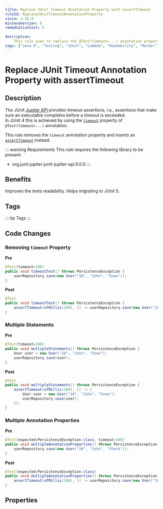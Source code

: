 ```yaml
---
title: Replace JUnit Timeout Annotation Property with assertTimeout
ruleId: ReplaceJUnitTimeoutAnnotationProperty
since: 3.26.0
minJavaVersion: 8
remediationCost: 5
    
description:
    This rule aims to replace the @Test(timeout=...) annotation property with 'assertTimeout' in JUnit Jupiter.
tags: ["Java 8", "Testing", "JUnit", "Lambda", "Readability", "Marker"]
---
```


# Replace JUnit Timeout Annotation Property with assertTimeout

## Description

The JUnit [Jupiter API](https://junit.org/junit5/docs/current/user-guide/#overview) provides timeout assertions, i.e., assertions that make sure an executable completes before a timeout is exceeded.  
In JUnit 4 this is achieved by using the [`timeout`](https://junit.org/junit4/javadoc/latest/org/junit/Test.html#timeout()) property of `@Test(timeout=...)` annotation.

This rule removes the `timeout` annotation property and inserts an  [`assertTimeout`](https://junit.org/junit5/docs/5.0.1/api/org/junit/jupiter/api/Assertions.html#assertTimeout-java.time.Duration-org.junit.jupiter.api.function.Executable-) instead.


::: warning Requirements
This rule requires the following library to be present:
* org.junit.jupiter:junit-jupiter-api:5.0.0
:::

## Benefits

Improves the tests readability. Helps migrating to JUnit 5. 

## Tags

::: tip Tags
<TagLinks />
:::

## Code Changes


### Removing `timeout` Property

__Pre__
```java
@Test(timeout=100)
public void timeoutTest() throws PersistenceException {
	userRepository.save(new User("10", "John", "Snow"));
}
```

__Post__
```java
@Test
public void timeoutTest() throws PersistenceException {
	assertTimeout(ofMillis(100), () -> userRepository.save(new User("10", "John", "Snow")));
}
```


### Multiple Statements

__Pre__
```java
@Test(timeout=100)
public void multipleStatements() throws PersistenceException {
	User user = new User("10", "John", "Snow");
	userRepository.save(user);
}
```

__Post__
```java
@Test
public void multipleStatements() throws PersistenceException {
	assertTimeout(ofMillis(100), () -> {
		User user = new User("10", "John", "Snow");
		userRepository.save(user);
	});
}
```

### Multiple Annotation Properties

__Pre__
```java
@Test(expected=PersistenceException.class, timeout=100)
public void multipleAnnotationProperties() throws PersistenceException {
	userRepository.save(new User("10", "John", "Stark"));
}
```

__Post__
```java
@Test(expected=PersistenceException.class)
public void multipleAnnotationProperties() throws PersistenceException {
	assertTimeout(ofMillis(100), () -> userRepository.save(new User("10", "John", "Stark")));
}
```

<VersionNotice />

## Properties

<RuleProperties />

